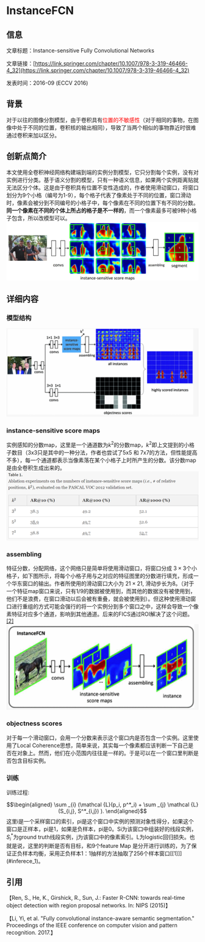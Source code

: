 # InstanceFCN

## 信息

文章标题：Instance-sensitive Fully Convolutional Networks

文章链接：[https://link.springer.com/chapter/10.1007/978-3-319-46466-4_32](https://link.springer.com/chapter/10.1007/978-3-319-46466-4_32)

发表时间：2016-09 (ECCV 2016)

## 背景
对于以往的图像分割模型，由于卷积具有<font color="red">位置的不敏感性</font>（对于相同的事物，在图像中处于不同的位置，卷积核的输出相同），导致了当两个相似的事物靠近时很难通过卷积来加以区分。

## 创新点简介
本文使用全卷积神经网络构建端到端的实例分割模型，它只分割每个实例，没有对实例进行分类。基于语义分割的模型，只有一种语义信息，如果两个实例距离贴就无法区分个体。这是由于卷积具有位置不变性造成的，作者使用滑动窗口，将窗口划分为9个小格（编号为1-9），每个格子代表了像素处于不同的位置，窗口滑动时，像素会被分到不同编号的小格子中，每个像素在不同的位置下有不同的分数。**同一个像素在不同的个体上所占的格子是不一样的**，而一个像素最多可被9种小格子包含，所以改模型可以。
![](../../../img/article/2022-03-07-22-06-33.png)


## 详细内容
### 模型结构
![](../../../img/article/2022-03-08-15-26-27.png)

### instance-sensitive score maps
实例感知的分数map，这里是一个通道数为$k^2$的分数map，$k^2$即上文提到的小格子数目（3x3只是其中的一种分法，作者也尝试了5x5 和 7x7的方法，但性能提高不多），每一个通道都表示当像素落在某个小格子上时所产生的分数。该分数map是由全卷积生成出来的。
![](../../../img/article/2022-03-08-17-18-13.png)


### assembling
特征分数，分配网络，这个网络只是简单将使用滑动窗口，将窗口分成 $3 \times 3$个小格子，如下图所示，将每个小格子用与之对应的特征图里的分数进行填充，形成一个华东窗口的输出。作者所使用的滑动窗口大小为 $21 \times 21$, 滑动步长为8。（对于一个特征map窗口来说，只有1/9的数据被使用到，而其他的数据没有被使用到，他们不是浪费，在窗口滑动以后会被有重叠，就会被使用到）。但这种使用滑动窗口进行重组的方式可能会强行的将一个实例分到多个窗口之中，这样会导致一个像素特征对应多个通道，影响到其他通道。后来的FICS通过ROI解决了这个问题。[[2]](#inferece_2)
![](../../../img/article/2022-03-08-15-35-16.png)

### objectness scores
对于每一个滑动窗口，会用一个分数来表示这个窗口内是否包含一个实例。这里使用了Local Coherence思想，简单来说，其实每一个像素都应该判断一下自己是否在对象上。然而，他们在小范围内往往是一样的。于是可以在一个窗口里判断是否包含目标实例。


### 训练
训练过程:

$$\begin{aligned} \sum _{i} (\mathcal {L}(p_i, p^*_i) + \sum _{j} \mathcal {L}(S_{i,j}, S^*_{i,j}) ). \end{aligned}$$
这里i是一个采样窗口的索引，pi是这个窗口中实例的预测对象性得分，如果这个窗口是正样本，pi是1，如果是负样本，pi是0。Si为该窗口中组装好的线段实例，$S_i^*$为ground truth线段实例，j为该窗口中的像素索引。L为logistic回归损失。也就是说，这里的判断是否有目标，和9个feature Map 是分开进行训练的，为了保证正负样本均衡，采用正负样本1：1抽样的方法抽取了256个样本窗口[[1]]](#inferece_1)。


## 引用

<p id="inferece_1">【Ren, S., He, K., Girshick, R., Sun, J.: Faster R-CNN: towards real-time object detection with region proposal networks. In: NIPS (2015)】</p>

<p id="inferece_2">【Li, Yi, et al. "Fully convolutional instance-aware semantic segmentation." Proceedings of the IEEE conference on computer vision and pattern recognition. 2017.】</p>